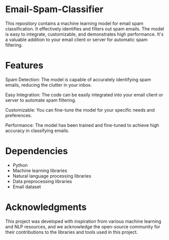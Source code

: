 # Email-Spam-Classifier
This repository contains a machine learning model for email spam classification. It effectively identifies and filters out spam emails. The model is easy to integrate, customizable, and demonstrates high performance. It's a valuable addition to your email client or server for automatic spam filtering.
# Features
Spam Detection: The model is capable of accurately identifying spam emails, reducing the clutter in your inbox.

Easy Integration: The code can be easily integrated into your email client or server to automate spam filtering.

Customizable: You can fine-tune the model for your specific needs and preferences.

Performance: The model has been trained and fine-tuned to achieve high accuracy in classifying emails.
# Dependencies
- Python
- Machine learning libraries 
- Natural language processing libraries 
- Data preprocessing libraries 
- Email dataset
# Acknowledgments
This project was developed with inspiration from various machine learning and NLP resources, and we acknowledge the open-source community for their contributions to the libraries and tools used in this project.

